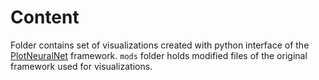 # Content
Folder contains set of visualizations created with python interface of the [PlotNeuralNet](https://github.com/HarisIqbal88/PlotNeuralNet) framework.
`mods` folder holds modified files of the original framework used for visualizations.